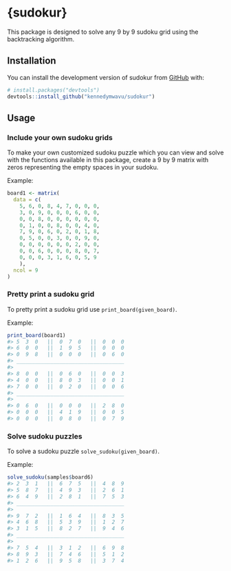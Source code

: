 
<!-- README.md is generated from README.Rmd. Please edit that file -->

# {sudokur}

<!-- badges: start -->
<!-- badges: end -->

This package is designed to solve any 9 by 9 sudoku grid using the
backtracking algorithm.

## Installation

You can install the development version of sudokur from
[GitHub](https://github.com/) with:

``` r
# install.packages("devtools")
devtools::install_github("kennedymwavu/sudokur")
```

## Usage

### Include your own sudoku grids

To make your own customized sudoku puzzle which you can view and solve
with the functions available in this package, create a 9 by 9 matrix
with zeros representing the empty spaces in your sudoku.

Example:

``` r
board1 <- matrix(
  data = c(
    5, 6, 0, 8, 4, 7, 0, 0, 0,
    3, 0, 9, 0, 0, 0, 6, 0, 0,
    0, 0, 8, 0, 0, 0, 0, 0, 0,
    0, 1, 0, 0, 8, 0, 0, 4, 0,
    7, 9, 0, 6, 0, 2, 0, 1, 8,
    0, 5, 0, 0, 3, 0, 0, 9, 0,
    0, 0, 0, 0, 0, 0, 2, 0, 0,
    0, 0, 6, 0, 0, 0, 8, 0, 7,
    0, 0, 0, 3, 1, 6, 0, 5, 9
    ),
  ncol = 9
)
```

### Pretty print a sudoku grid

To pretty print a sudoku grid use `print_board(given_board)`.

Example:

``` r
print_board(board1)
#> 5  3  0   ||  0  7  0   ||  0  0  0  
#> 6  0  0   ||  1  9  5   ||  0  0  0  
#> 0  9  8   ||  0  0  0   ||  0  6  0  
#> ___________________________________
#> 
#> 8  0  0   ||  0  6  0   ||  0  0  3  
#> 4  0  0   ||  8  0  3   ||  0  0  1  
#> 7  0  0   ||  0  2  0   ||  0  0  6  
#> ___________________________________
#> 
#> 0  6  0   ||  0  0  0   ||  2  8  0  
#> 0  0  0   ||  4  1  9   ||  0  0  5  
#> 0  0  0   ||  0  8  0   ||  0  7  9
```

### Solve sudoku puzzles

To solve a sudoku puzzle `solve_sudoku(given_board)`.

Example:

``` r
solve_sudoku(samples$board6)
#> 2  3  1   ||  6  7  5   ||  4  8  9  
#> 5  8  7   ||  4  9  3   ||  2  6  1  
#> 6  4  9   ||  2  8  1   ||  7  5  3  
#> ___________________________________
#> 
#> 9  7  2   ||  1  6  4   ||  8  3  5  
#> 4  6  8   ||  5  3  9   ||  1  2  7  
#> 3  1  5   ||  8  2  7   ||  9  4  6  
#> ___________________________________
#> 
#> 7  5  4   ||  3  1  2   ||  6  9  8  
#> 8  9  3   ||  7  4  6   ||  5  1  2  
#> 1  2  6   ||  9  5  8   ||  3  7  4
```
